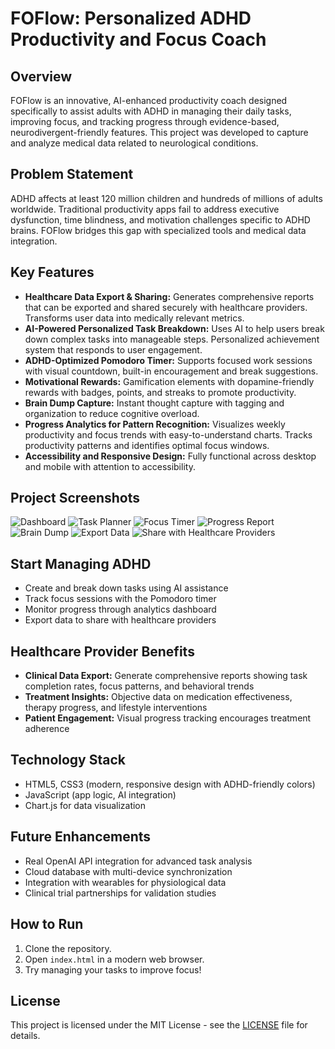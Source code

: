 
# FOFlow: Personalized ADHD Productivity and Focus Coach

## Overview

FOFlow is an innovative, AI-enhanced productivity coach designed specifically to assist adults with ADHD in managing their daily tasks, improving focus, and tracking progress through evidence-based, neurodivergent-friendly features. This project was developed to capture and analyze medical data related to neurological conditions.

## Problem Statement

ADHD affects at least 120 million children and hundreds of millions of adults worldwide. Traditional productivity apps fail to address executive dysfunction, time blindness, and motivation challenges specific to ADHD brains. FOFlow bridges this gap with specialized tools and medical data integration.

## Key Features

- **Healthcare Data Export & Sharing:** Generates comprehensive reports that can be exported and shared securely with healthcare providers. Transforms user data into medically relevant metrics.
- **AI-Powered Personalized Task Breakdown:** Uses AI to help users break down complex tasks into manageable steps. Personalized achievement system that responds to user engagement.
- **ADHD-Optimized Pomodoro Timer:** Supports focused work sessions with visual countdown, built-in encouragement and break suggestions.
- **Motivational Rewards:** Gamification elements with dopamine-friendly rewards with badges, points, and streaks to promote productivity.
- **Brain Dump Capture:** Instant thought capture with tagging and organization to reduce cognitive overload.
- **Progress Analytics for Pattern Recognition:** Visualizes weekly productivity and focus trends with easy-to-understand charts. Tracks productivity patterns and identifies optimal focus windows.
- **Accessibility and Responsive Design:** Fully functional across desktop and mobile with attention to accessibility.



## Project Screenshots

![Dashboard](./screenshots/dashboard1.png)
![Task Planner](./screenshots/task-breakdown1.png)
![Focus Timer](./screenshots/pomodoro-timer1.png)
![Progress Report](./screenshots/progress1.png)
![Brain Dump](./screenshots/braindump1.png)
![Export Data](./screenshots/export-data1.png)
![Share with Healthcare Providers](./screenshots/data-sharing1.png)



## Start Managing ADHD
- Create and break down tasks using AI assistance
- Track focus sessions with the Pomodoro timer
- Monitor progress through analytics dashboard
- Export data to share with healthcare providers



## Healthcare Provider Benefits
- **Clinical Data Export:** Generate comprehensive reports showing task completion rates, focus patterns, and behavioral trends
- **Treatment Insights:** Objective data on medication effectiveness, therapy progress, and lifestyle interventions
- **Patient Engagement:** Visual progress tracking encourages treatment adherence
  


## Technology Stack

- HTML5, CSS3 (modern, responsive design with ADHD-friendly colors)
- JavaScript (app logic, AI integration)
- Chart.js for data visualization



## Future Enhancements
- Real OpenAI API integration for advanced task analysis
- Cloud database with multi-device synchronization
- Integration with wearables for physiological data
- Clinical trial partnerships for validation studies



## How to Run

1. Clone the repository.
2. Open `index.html` in a modern web browser.
3. Try managing your tasks to improve focus!



## License

This project is licensed under the MIT License - see the [LICENSE](LICENSE) file for details.
